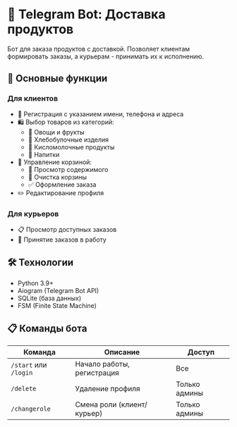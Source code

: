 # 🛒 Telegram Bot: Доставка продуктов


Бот для заказа продуктов с доставкой. Позволяет клиентам формировать заказы, а курьерам - принимать их к исполнению.

## 🌟 Основные функции

### Для клиентов
- 📝 Регистрация с указанием имени, телефона и адреса
- 🛍️ Выбор товаров из категорий:
  - 🥕 Овощи и фрукты
  - 🍞 Хлебобулочные изделия
  - 🥛 Кисломолочные продукты
  - 🥤 Напитки
- 🛒 Управление корзиной:
  - 👀 Просмотр содержимого
  - 🧹 Очистка корзины
  - ✅ Оформление заказа
- ✏️ Редактирование профиля

### Для курьеров
- 📋 Просмотр доступных заказов
- 🚚 Принятие заказов в работу

## 🛠 Технологии

- Python 3.9+
- Aiogram (Telegram Bot API)
- SQLite (база данных)
- FSM (Finite State Machine)

## 📋 Команды бота

| Команда | Описание | Доступ |
|---------|----------|--------|
| `/start` или `/login` | Начало работы, регистрация | Все |
| `/delete` | Удаление профиля | Только админы |
| `/changerole` | Смена роли (клиент/курьер) | Только админы |
